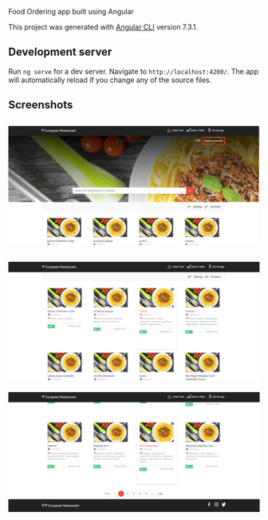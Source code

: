 
Food Ordering app built using Angular

This project was generated with [Angular CLI](https://github.com/angular/angular-cli) version 7.3.1.

## Development server

Run `ng serve` for a dev server. Navigate to `http://localhost:4200/`. The app will automatically reload if you change any of the source files.

## Screenshots 

![alt text](https://github.com/spratap124/Food-Ordering-Angular/blob/master/src/assets/img/Screenshot3.png)
--------------------------------------------------------------------------------------------------------------------------------------
![alt text](https://github.com/spratap124/Food-Ordering-Angular/blob/master/src/assets/img/Screenshot2.png)
--------------------------------------------------------------------------------------------------------------------------------------
![alt text](https://github.com/spratap124/Food-Ordering-Angular/blob/master/src/assets/img/Screenshot1.png)
